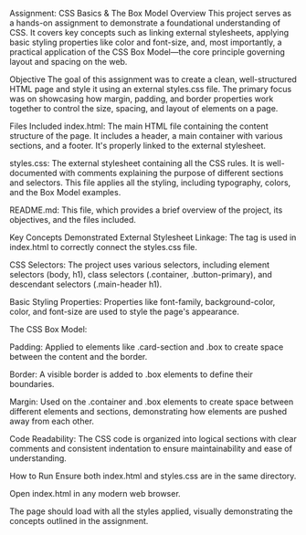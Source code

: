 Assignment: CSS Basics & The Box Model
Overview
This project serves as a hands-on assignment to demonstrate a foundational understanding of CSS. It covers key concepts such as linking external stylesheets, applying basic styling properties like color and font-size, and, most importantly, a practical application of the CSS Box Model—the core principle governing layout and spacing on the web.

Objective
The goal of this assignment was to create a clean, well-structured HTML page and style it using an external styles.css file. The primary focus was on showcasing how margin, padding, and border properties work together to control the size, spacing, and layout of elements on a page.

Files Included
index.html: The main HTML file containing the content structure of the page. It includes a header, a main container with various sections, and a footer. It's properly linked to the external stylesheet.

styles.css: The external stylesheet containing all the CSS rules. It is well-documented with comments explaining the purpose of different sections and selectors. This file applies all the styling, including typography, colors, and the Box Model examples.

README.md: This file, which provides a brief overview of the project, its objectives, and the files included.

Key Concepts Demonstrated
External Stylesheet Linkage: The <link> tag is used in index.html to correctly connect the styles.css file.

CSS Selectors: The project uses various selectors, including element selectors (body, h1), class selectors (.container, .button-primary), and descendant selectors (.main-header h1).

Basic Styling Properties: Properties like font-family, background-color, color, and font-size are used to style the page's appearance.

The CSS Box Model:

Padding: Applied to elements like .card-section and .box to create space between the content and the border.

Border: A visible border is added to .box elements to define their boundaries.

Margin: Used on the .container and .box elements to create space between different elements and sections, demonstrating how elements are pushed away from each other.

Code Readability: The CSS code is organized into logical sections with clear comments and consistent indentation to ensure maintainability and ease of understanding.

How to Run
Ensure both index.html and styles.css are in the same directory.

Open index.html in any modern web browser.

The page should load with all the styles applied, visually demonstrating the concepts outlined in the assignment.






